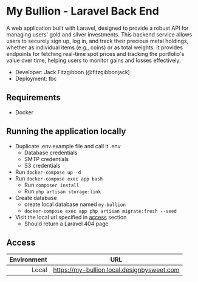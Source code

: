 # My Bullion - Laravel Back End

A web application built with Laravel, designed to provide a robust API for managing users' gold and silver investments. This backend service allows users to securely sign up, log in, and track their precious metal holdings, whether as individual items (e.g., coins) or as total weights. It provides endpoints for fetching real-time spot prices and tracking the portfolio's value over time, helping users to monitor gains and losses effectively.

-   Developer: Jack Fitzgibbon (@fitzgibbonjack)
-   Deployment: tbc

## Requirements

-   Docker

## Running the application locally

-   Duplicate .env.example file and call it .env
    -   Database credentials
    -   SMTP credentials
    -   S3 credentials
-   Run `docker-compose up -d`
-   Run `docker-compose exec app bash`
    -   Run `composer install`
    -   Run `php artisan storage:link`
-   Create database
    -   create local database named `my-bullion`
    -   `docker-compose exec app php artisan migrate:fresh --seed`
-   Visit the local url specified in [access](#access) section
    -   Should return a Laravel 404 page

## Access

| Environment |                    URL                     |
| ----------: | :----------------------------------------: |
|       Local | https://my-bullion.local.designbysweet.com |
